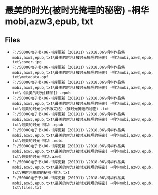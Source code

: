 # 最美的时光(被时光掩埋的秘密) -桐华mobi,azw3,epub, txt

## Files

- `F:/5000G电子书\06-书库更新（201911）\2018.06\桐华作品集 mobi,axw3,epub,txt\最美的时光(被时光掩埋的秘密) -桐华mobi,azw3,epub, txt\cover.jpg`
- `F:/5000G电子书\06-书库更新（201911）\2018.06\桐华作品集 mobi,axw3,epub,txt\最美的时光(被时光掩埋的秘密) -桐华mobi,azw3,epub, txt\metadata.opf`
- `F:/5000G电子书\06-书库更新（201911）\2018.06\桐华作品集 mobi,axw3,epub,txt\最美的时光(被时光掩埋的秘密) -桐华mobi,azw3,epub, txt\《最美的时光[精品]》.epub`
- `F:/5000G电子书\06-书库更新（201911）\2018.06\桐华作品集 mobi,axw3,epub,txt\最美的时光(被时光掩埋的秘密) -桐华mobi,azw3,epub, txt\最美的时光(出书版完结)（被时光掩埋的秘密）.txt`
- `F:/5000G电子书\06-书库更新（201911）\2018.06\桐华作品集 mobi,axw3,epub,txt\最美的时光(被时光掩埋的秘密) -桐华mobi,azw3,epub, txt\最美的时光-桐华 .epub`
- `F:/5000G电子书\06-书库更新（201911）\2018.06\桐华作品集 mobi,axw3,epub,txt\最美的时光(被时光掩埋的秘密) -桐华mobi,azw3,epub, txt\最美的时光-桐华 .mobi`
- `F:/5000G电子书\06-书库更新（201911）\2018.06\桐华作品集 mobi,axw3,epub,txt\最美的时光(被时光掩埋的秘密) -桐华mobi,azw3,epub, txt\最美的时光-桐华.azw3`
- `F:/5000G电子书\06-书库更新（201911）\2018.06\桐华作品集 mobi,axw3,epub,txt\最美的时光(被时光掩埋的秘密) -桐华mobi,azw3,epub, txt\被时光掩藏的秘密-桐华.txt`
- `F:/5000G电子书\06-书库更新（201911）\2018.06\桐华作品集 mobi,axw3,epub,txt\最美的时光(被时光掩埋的秘密) -桐华mobi,azw3,epub, txt\files.txt`
